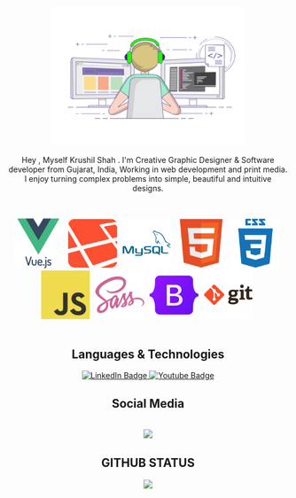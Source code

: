 <div id="header" align="center">
  <img src="https://raw.githubusercontent.com/chandan-reddy-k/chandan-reddy-k/master/assets/coding-freak.gif" height="250px" width="350px"/>
</div>
<div align="center"><p> Hey , Myself Krushil Shah . I'm Creative Graphic Designer & Software developer from Gujarat, India, Working in web development and print media. I enjoy turning complex problems into simple, beautiful and intuitive designs.</p></div>
<h2></h2>
<br>
<div align="center">
<!--  [ https://github.com/devicons/devicon/blob/master/icons/vuejs/vuejs-original-wordmark.svg]() -->
   <img src="https://github.com/devicons/devicon/blob/master/icons/vuejs/vuejs-original-wordmark.svg" title="vuejs" alt="vuejs" width="90" height="90"/>&nbsp;
   <img src="https://github.com/devicons/devicon/blob/master/icons/laravel/laravel-plain.svg" title="laravel" alt="laravel" width="90" height="90"/>&nbsp;
   <img src="https://github.com/devicons/devicon/blob/master/icons/mysql/mysql-plain-wordmark.svg" title="sql" alt="sql" width="90" height="90"/>&nbsp;
    <img src="https://github.com/devicons/devicon/blob/master/icons/html5/html5-original.svg" title="HTML5" alt="HTML" width="90" height="90"/>&nbsp;
    <img src="https://github.com/devicons/devicon/blob/master/icons/css3/css3-plain-wordmark.svg"  title="CSS3" alt="CSS" width="90" height="90"/>&nbsp;
  <img src="https://github.com/devicons/devicon/blob/master/icons/javascript/javascript-original.svg" title="JavaScript" alt="JavaScript" width="90" height="90"/>&nbsp;
  <img src="https://github.com/devicons/devicon/blob/master/icons/sass/sass-original.svg" title="Redux" alt="Redux " width="90" height="90"/>&nbsp;
   <img src="https://github.com/devicons/devicon/blob/master/icons/bootstrap/bootstrap-original.svg" title="Redux" alt="Redux " width="90" height="90"/>&nbsp;
    <img src="https://raw.githubusercontent.com/devicons/devicon/1119b9f84c0290e0f0b38982099a2bd027a48bf1/icons/git/git-original-wordmark.svg" title="Git" **alt="Git" width="90" height="90"/>&nbsp;

</div>
<br>


<div align="center"><h2>Languages & Technologies</h2></div>

<div id="badges"align="center">
  <a href="https://www.linkedin.com/in/krushil-shah-here/">
    <img src="https://img.shields.io/badge/LinkedIn-blue?style=for-the-badge&logo=linkedin&logoColor=white" alt="LinkedIn Badge"/>
  </a>
  <a href="https://www.instagram.com/krushill.x/">
    <img src="https://img.shields.io/badge/Instagram-red?style=for-the-badge&logo=instagram&logoColor=white" alt="Youtube Badge"/>
  </a>
  
  
  <div align="center"><h2>Social Media</h2></div>

<!--   <a href="your-twitter-URL">
    <img src="https://img.shields.io/badge/Twitter-blue?style=for-the-badge&logo=twitter&logoColor=white" alt="Twitter Badge"/>
  </a> -->
</div><br>


  


<div align="center"><img style="height: auto; width: 40%;" class="img" src="https://github-readme-stats.vercel.app/api?username=krushilshah&theme=radical&show_icons=true&include_all_commits=true&hide_border=true" /><h2> GITHUB STATUS</h2></div>


<div align="center"><img style="height: auto; width: 40%;" class="img" src="https://github-readme-stats.vercel.app/api/top-langs/?username=krushilshah&theme=radical&langs_count=8&layout=compact&hide_border=true" /></div>


  


<!---
krushilshah/krushilshah is a ✨ special ✨ repository because its `README.md` (this file) appears on your GitHub profile.
You can click the Preview link to take a look at your changes.
--->
